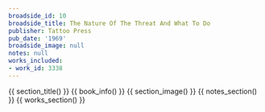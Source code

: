 ```yaml
---
broadside_id: 10
broadside_title: The Nature Of The Threat And What To Do
publisher: Tattoo Press
pub_date: '1969'
broadside_image: null
notes: null
works_included:
- work_id: 3338
---
```


{{ section_title() }}
{{ book_info() }}
{{ section_image() }}
{{ notes_section() }}
{{ works_section() }}

